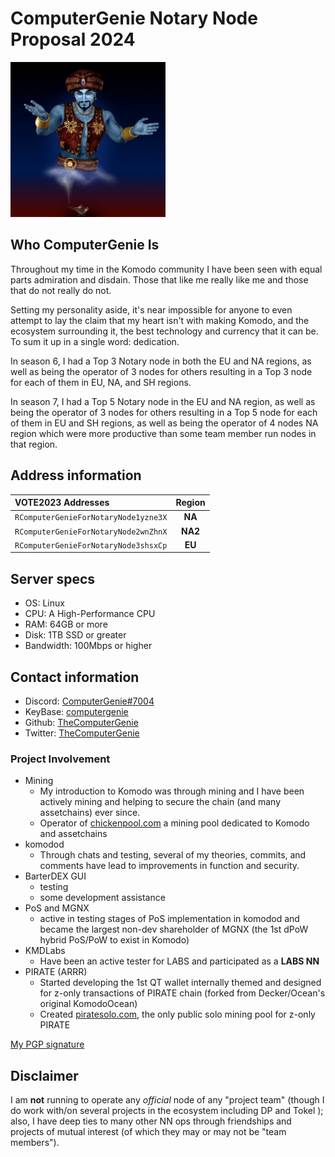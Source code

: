 # ComputerGenie Notary Node Proposal  2024

<img src="genie.jpg" width="248">

## Who ComputerGenie Is

Throughout my time in the Komodo community I have been seen with equal parts admiration and disdain. Those that like me really like me and those that do not really do not.

Setting my personality aside, it's near impossible for anyone to even attempt to lay the claim that my heart isn't with making Komodo, and the ecosystem
surrounding it, the best technology and currency that it can be. To sum it up in a single word: dedication.

In season 6, I had a Top 3 Notary node in both the EU and NA regions, as well as being the operator of 3 nodes for others resulting in a Top 3 node for each of them in EU, NA, and SH regions.

In season 7, I had a Top 5 Notary node in the EU and NA region, as well as being the operator of 3 nodes for others resulting in a Top 5 node for each of them in EU and SH regions, as well as being the operator of 4 nodes NA region which were more productive than some team member run nodes in that region.

## Address information ##

| VOTE2023 Addresses                 |  Region |
| :--------------------------------- | :----: |
| `RComputerGenieForNotaryNode1yzne3X` | **NA** |
| `RComputerGenieForNotaryNode2wnZhnX` | **NA2** |
| `RComputerGenieForNotaryNode3shsxCp` | **EU** |

## Server specs ##

* OS: Linux
* CPU: A High-Performance CPU
* RAM: 64GB or more
* Disk: 1TB SSD or greater
* Bandwidth: 100Mbps or higher

## Contact information ##

 - Discord: [ComputerGenie#7004](https://discordapp.com/users/474206298427097099/)
 - KeyBase: [computergenie](https://keybase.io/computergenie)
 - Github: [TheComputerGenie](https://github.com/TheComputerGenie)
 - Twitter: [TheComputerGenie](https://twitter.com/RealCompGenie)

### Project Involvement

  - Mining
    - My introduction to Komodo was through mining and I have been actively mining and helping to secure the chain (and many assetchains) ever since.
    - Operator of [chickenpool.com](http://chickenpool.com) a mining pool dedicated to Komodo and assetchains
  - komodod
    - Through chats and testing, several of my theories, commits, and comments have lead to improvements in function and security.
  - BarterDEX GUI
    - testing
    - some development assistance
  - PoS and MGNX
    - active in testing stages of PoS implementation in komodod and became the largest non-dev shareholder of MGNX (the 1st dPoW hybrid PoS/PoW to exist in Komodo)
  - KMDLabs
    - Have been an active tester for LABS and participated as a **LABS NN**
  - PIRATE (ARRR)
    - Started developing the 1st QT wallet internally themed and designed for z-only transactions of PIRATE chain (forked from Decker/Ocean's original KomodoOcean)
    - Created [piratesolo.com](http://piratesolo.com), the only public solo mining pool for z-only PIRATE

[My PGP signature](./mygpg.key)

## Disclaimer
I am **not** running to operate any *official* node of any "project team" (though I do work with/on several projects in the ecosystem including DP and Tokel ); also, I have deep ties to many other NN ops through friendships and projects of mutual interest (of which they may or may not be "team members").
